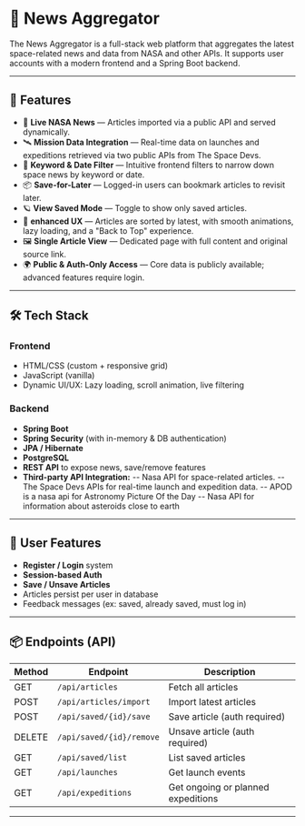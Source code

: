 # 🚀 News Aggregator

The News Aggregator is a full-stack web platform that aggregates the latest space-related news and data from NASA and other APIs. It supports user accounts with a modern frontend and a Spring Boot backend.

---

## 🌌 Features

- 🔭 **Live NASA News** — Articles imported via a public API and served dynamically.
- 🛰️ **Mission Data Integration** — Real-time data on launches and expeditions retrieved via two public APIs from The Space Devs.
- 📅 **Keyword & Date Filter** — Intuitive frontend filters to narrow down space news by keyword or date.
- 📦 **Save-for-Later** — Logged-in users can bookmark articles to revisit later.
- 🪐 **View Saved Mode** — Toggle to show only saved articles.
- 🧠 **enhanced UX** — Articles are sorted by latest, with smooth animations, lazy loading, and a "Back to Top" experience.
- 🖼️ **Single Article View** — Dedicated page with full content and original source link.
- 🌍 **Public & Auth-Only Access** — Core data is publicly available; advanced features require login.

---

## 🛠️ Tech Stack

### Frontend
- HTML/CSS (custom + responsive grid)
- JavaScript (vanilla)
- Dynamic UI/UX: Lazy loading, scroll animation, live filtering

### Backend
- **Spring Boot**
- **Spring Security** (with in-memory & DB authentication)
- **JPA / Hibernate**
- **PostgreSQL**
- **REST API** to expose news, save/remove features
- **Third-party API Integration:**
  -- Nasa API for space-related articles.
  -- The Space Devs APIs for real-time launch and expedition data.
  -- APOD is a nasa api for Astronomy Picture Of the Day
  -- Nasa API for information about asteroids close to earth
---

## 🔐 User Features

- **Register / Login** system
- **Session-based Auth**
- **Save / Unsave Articles**
- Articles persist per user in database
- Feedback messages (ex: saved, already saved, must log in)

---

## 📦 Endpoints (API)

| Method | Endpoint                  | Description                     |
|--------|---------------------------|---------------------------------|
| GET    | `/api/articles`           | Fetch all articles              |
| POST   | `/api/articles/import`    | Import latest articles  |
| POST   | `/api/saved/{id}/save`    | Save article (auth required)   |
| DELETE | `/api/saved/{id}/remove`  | Unsave article (auth required) |
| GET    | `/api/saved/list`         | List saved articles             |
| GET    | `/api/launches`           | Get launch events               |
| GET    | `/api/expeditions`        | Get ongoing or planned expeditions              |

---


